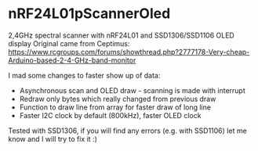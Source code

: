 # nRF24L01pScannerOled
2,4GHz spectral scanner with nRF24L01 and SSD1306/SSD1106 OLED display
Original came from Ceptimus: https://www.rcgroups.com/forums/showthread.php?2777178-Very-cheap-Arduino-based-2-4-GHz-band-monitor

I mad some changes to faster show up of data:
- Asynchronous scan and OLED draw - scanning is made with interrupt
- Redraw only bytes which really changed from previous draw
- Function to draw line from array for faster draw of long line
- Faster I2C clock by default (800kHz), faster OLED clock

Tested with SSD1306, if you will find any errors (e.g. with SSD1106) let me know and I will try to fix it :)
